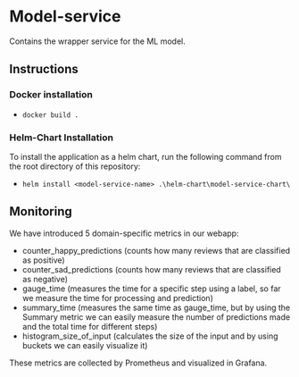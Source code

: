 # Model-service
Contains the wrapper service for the ML model.

## Instructions
### Docker installation
- `docker build .`

### Helm-Chart Installation
To install the application as a helm chart, run the following command from the root directory of this repository:
- `helm install <model-service-name> .\helm-chart\model-service-chart\`

## Monitoring

We have introduced 5 domain-specific metrics in our webapp:

- counter_happy_predictions (counts how many reviews that are classified as positive)
- counter_sad_predictions (counts how many reviews that are classified as negative)
- gauge_time (measures the time for a specific step using a label, so far we measure the time for processing and prediction)
- summary_time (measures the same time as gauge_time, but by using the Summary metric we can easily measure the number of predictions made and the total time for different steps)
- histogram_size_of_input (calculates the size of the input and by using buckets we can easily visualize it)

These metrics are collected by Prometheus and visualized in Grafana. 
